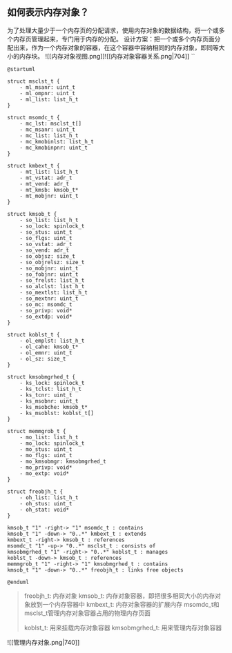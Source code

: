 ## 如何表示内存对象？
为了处理大量少于一个内存页的分配请求，使用内存对象的数据结构，将一个或多个内存页管理起来，专门用于内存的分配。
设计方案：把一个或多个内存页面分配出来，作为一个内存对象的容器，在这个容器中容纳相同的内存对象，即同等大小的内存块。
![[内存对象视图.png]]![[内存对象容器关系.png|704]]
``
```plantuml
@startuml

struct msclst_t {
    - ml_msanr: uint_t
    - ml_ompnr: uint_t
    - ml_list: list_h_t
}

struct msomdc_t {
    - mc_lst: msclst_t[]
    - mc_msanr: uint_t
    - mc_list: list_h_t
    - mc_kmobinlst: list_h_t
    - mc_kmobinpnr: uint_t
}

struct kmbext_t {
    - mt_list: list_h_t
    - mt_vstat: adr_t
    - mt_vend: adr_t
    - mt_kmsb: kmsob_t*
    - mt_mobjnr: uint_t
}

struct kmsob_t {
    - so_list: list_h_t
    - so_lock: spinlock_t
    - so_stus: uint_t
    - so_flgs: uint_t
    - so_vstat: adr_t
    - so_vend: adr_t
    - so_objsz: size_t
    - so_objrelsz: size_t
    - so_mobjnr: uint_t
    - so_fobjnr: uint_t
    - so_frelst: list_h_t
    - so_alclst: list_h_t
    - so_mextlst: list_h_t
    - so_mextnr: uint_t
    - so_mc: msomdc_t
    - so_privp: void*
    - so_extdp: void*
}

struct koblst_t {
    - ol_emplst: list_h_t
    - ol_cahe: kmsob_t*
    - ol_emnr: uint_t
    - ol_sz: size_t
}

struct kmsobmgrhed_t {
    - ks_lock: spinlock_t
    - ks_tclst: list_h_t
    - ks_tcnr: uint_t
    - ks_msobnr: uint_t
    - ks_msobche: kmsob_t*
    - ks_msoblst: koblst_t[]
}

struct memmgrob_t {
    - mo_list: list_h_t
    - mo_lock: spinlock_t
    - mo_stus: uint_t
    - mo_flgs: uint_t
    - mo_kmsobmgr: kmsobmgrhed_t
    - mo_privp: void*
    - mo_extp: void*
}

struct freobjh_t {
    - oh_list: list_h_t
    - oh_stus: uint_t
    - oh_stat: void*
}

kmsob_t "1" -right-> "1" msomdc_t : contains
kmsob_t "1" -down-> "0..*" kmbext_t : extends
kmbext_t -right-> kmsob_t : references
msomdc_t "1" -up-> "0..*" msclst_t : consists of
kmsobmgrhed_t "1" -right-> "0..*" koblst_t : manages
koblst_t -down-> kmsob_t : references
memmgrob_t "1" -right-> "1" kmsobmgrhed_t : contains
kmsob_t "1" -down-> "0..*" freobjh_t : links free objects

@enduml
```
> freobjh_t: 内存对象
> kmsob_t: 内存对象容器，即把很多相同大小的内存对象放到一个内存容器中
> kmbext_t: 内存对象容器的扩展内存
> msomdc_t和msclst_t管理内存对象容器占用的物理内存页面
> 
> koblst_t: 用来挂载内存对象容器
> kmsobmgrhed_t: 用来管理内存对象容器

![[管理内存对象.png|740]]
